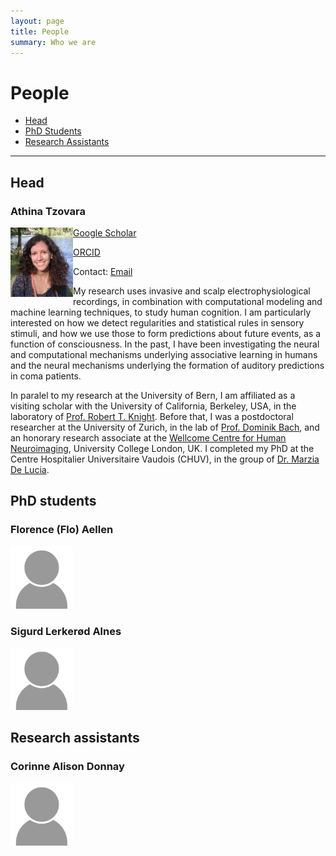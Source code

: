```yaml
---
layout: page
title: People
summary: Who we are
---
```


# People


* [Head](#head)
* [PhD Students](#phd-students)
* [Research Assistants](#research-assistants)

---

## Head

### Athina Tzovara
<p>
<img style="float: left;" src="https://raw.githubusercontent.com/ccneuro/ccneuro.github.io/master/assets/img/posts/TzovaraAthina_Picture.jpg" alt="Smiley face" width="100"/>

[Google Scholar](https://scholar.google.ch/citations?hl=en&user=XdOdIKYAAAAJ)

[ORCID](https://orcid.org/0000-0002-7588-1418)

Contact: [Email](athina.tz@gmail.com)

</p> 

<p>
My research uses invasive and scalp electrophysiological recordings, in combination with computational modeling and machine learning techniques, to study human cognition. I am particularly interested on how we detect regularities and statistical rules in sensory stimuli, and how we use those to form predictions about future events, as a function of consciousness. 
In the past, I have been investigating the neural and computational mechanisms underlying associative learning in humans and the neural mechanisms underlying the formation of auditory predictions in coma patients.
</p>

In paralel to my research at the University of Bern, I am affiliated as a visiting scholar with the University of California, Berkeley, USA, in the laboratory of [Prof. Robert T. Knight](https://knightlab.neuro.berkeley.edu/). Before that, I was a postdoctoral researcher at the University of Zurich, in the lab of [Prof. Dominik Bach](http://bachlab.org/), and an honorary research associate at the [Wellcome Centre for Human Neuroimaging](https://www.fil.ion.ucl.ac.uk/), University College London, UK. I completed my PhD at the Centre Hospitalier Universitaire Vaudois (CHUV), in the group of [Dr. Marzia De Lucia](https://sites.google.com/view/marziadelucia/home).



## PhD students

### Florence (Flo) Aellen

<img src="https://raw.githubusercontent.com/ccneuro/ccneuro.github.io/master/assets/img/posts/default_profile.png" width="100"/>



### Sigurd Lerkerød Alnes

<img src="https://raw.githubusercontent.com/ccneuro/ccneuro.github.io/master/assets/img/posts/default_profile.png" alt="Smiley face" width="100"/>



## Research assistants

### Corinne Alison Donnay
 
<img src="https://raw.githubusercontent.com/ccneuro/ccneuro.github.io/master/assets/img/posts/default_profile.png" alt="Smiley face" width="100"/>
